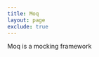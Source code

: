 ```yaml
---
title: Moq
layout: page
exclude: true
---
```


Moq is a mocking framework 
<!--stackedit_data:
eyJoaXN0b3J5IjpbLTEwMzYxNTA4NzhdfQ==
-->